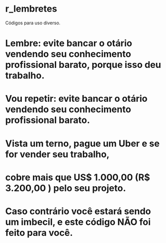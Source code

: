 # r_lembretes
Códigos para uso diverso.

# Lembre: evite bancar o otário vendendo seu conhecimento profissional barato, porque isso deu trabalho.
# Vou repetir: evite bancar o otário vendendo seu conhecimento profissional barato.
# Vista um terno, pague um Uber e se for vender seu trabalho,
# cobre mais que US$ 1.000,00 (R$ 3.200,00 ) pelo seu projeto.
# Caso contrário você estará sendo um imbecil, e este código NÃO foi feito para você.
